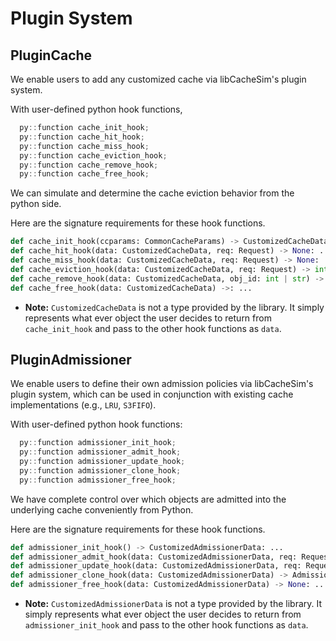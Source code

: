 # Plugin System

## PluginCache

We enable users to add any customized cache via libCacheSim's plugin system.

With user-defined python hook functions,

```c++
  py::function cache_init_hook;
  py::function cache_hit_hook;
  py::function cache_miss_hook;
  py::function cache_eviction_hook;
  py::function cache_remove_hook;
  py::function cache_free_hook;
```

We can simulate and determine the cache eviction behavior from the python side.

Here are the signature requirements for these hook functions.
```python
def cache_init_hook(ccparams: CommonCacheParams) -> CustomizedCacheData: ...
def cache_hit_hook(data: CustomizedCacheData, req: Request) -> None: ...
def cache_miss_hook(data: CustomizedCacheData, req: Request) -> None: ...
def cache_eviction_hook(data: CustomizedCacheData, req: Request) -> int | str: ...
def cache_remove_hook(data: CustomizedCacheData, obj_id: int | str) ->: ...
def cache_free_hook(data: CustomizedCacheData) ->: ...
```

- **Note:** `CustomizedCacheData` is not a type provided by the library. It simply represents what ever object the user decides to return from `cache_init_hook` and pass to the other hook functions as `data`.

## PluginAdmissioner

We enable users to define their own admission policies via libCacheSim's plugin system, which can be used in conjunction with existing cache implementations (e.g., `LRU`, `S3FIFO`).

With user-defined python hook functions:

```c++
  py::function admissioner_init_hook;
  py::function admissioner_admit_hook;
  py::function admissioner_update_hook;
  py::function admissioner_clone_hook;
  py::function admissioner_free_hook;
```

We have complete control over which objects are admitted into the underlying cache conveniently from Python.

Here are the signature requirements for these hook functions.
```python
def admissioner_init_hook() -> CustomizedAdmissionerData: ...
def admissioner_admit_hook(data: CustomizedAdmissionerData, req: Request) -> bool: ...
def admissioner_update_hook(data: CustomizedAdmissionerData, req: Request, cache_size: int) -> None: ...
def admissioner_clone_hook(data: CustomizedAdmissionerData) -> AdmissionerBase: ...
def admissioner_free_hook(data: CustomizedAdmissionerData) -> None: ...
```

- **Note:** `CustomizedAdmissionerData` is not a type provided by the library. It simply represents what ever object the user decides to return from `admissioner_init_hook` and pass to the other hook functions as `data`.

